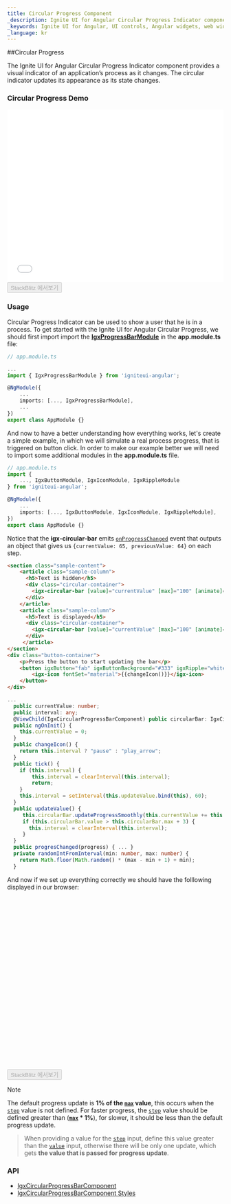```yaml
---
title: Circular Progress Component
_description: Ignite UI for Angular Circular Progress Indicator component allows developers to display progress in a circle with endless customization options.
_keywords: Ignite UI for Angular, UI controls, Angular widgets, web widgets, UI widgets, Angular, Native Angular Components Suite, Native Angular Controls, Native Angular Components Library, Angular Circular Progress components, Angular Circular Progress controls
_language: kr
---
```


##Circular Progress
<p class="highlight">The Ignite UI for Angular Circular Progress Indicator component provides a visual indicator of an application’s process as it changes. The circular indicator updates its appearance as its state changes.<p>
<div class="divider"></div>

### Circular Progress Demo
<div class="sample-container loading" style="height:400px">
    <iframe id="progressbar-sample-iframe" frameborder="0" seamless width="100%" height="100%" src="{environment:demosBaseUrl}/data-display/circular-progressbar" onload="onSampleIframeContentLoaded(this);"></iframe>
</div>
<div>
<button data-localize="stackblitz" disabled class="stackblitz-btn" data-iframe-id="progressbar-sample-iframe" data-demos-base-url="{environment:demosBaseUrl}">StackBlitz 에서보기</button>
</div>
<div class="divider--half"></div>

### Usage
 Circular Progress Indicator can be used to show a user that he is in a process.
To get started with the Ignite UI for Angular Circular Progress,  we should first import import the [**IgxProgressBarModule**]({environment:angularApiUrl}/classes/igxprogressbarmodule.html) in the **app.module.ts** file:
```typescript
// app.module.ts

...
import { IgxProgressBarModule } from 'igniteui-angular';

@NgModule({
    ...
    imports: [..., IgxProgressBarModule],
    ...
})
export class AppModule {}
```
And now to have a better understanding how everything works, let's create a simple example, in which we will simulate a real process progress, that is
triggered on button click. In order to make our example better we will need to import some additional modules in the **app.module.ts** file.

```typescript
// app.module.ts
import {
    ..., IgxButtonModule, IgxIconModule, IgxRippleModule
} from 'igniteui-angular';

@NgModule({
    ...
    imports: [..., IgxButtonModule, IgxIconModule, IgxRippleModule],
})
export class AppModule {}
```
Notice that the **igx-circular-bar** emits [`onProgressChanged`]({environment:angularApiUrl}/classes/igxcircularprogressbarcomponent.html#onprogresschanged) event that outputs an object that gives us `{currentValue: 65, previousValue: 64}` on each step.

```html
<section class="sample-content">
    <article class="sample-column">
      <h5>Text is hidden</h5>
      <div class="circular-container">
        <igx-circular-bar [value]="currentValue" [max]="100" [animate]="true" [textVisibility]="false" (onProgressChanged)="progresChanged($event)"></igx-circular-bar>
      </div>
    </article>
    <article class="sample-column">
      <h5>Text is displayed</h5>
      <div class="circular-container">
        <igx-circular-bar [value]="currentValue" [max]="100" [animate]="true" [textVisibility]="true" (onProgressChanged)="progresChanged($event)"></igx-circular-bar>
      </div>
     </article>
</section>
<div class="button-container">
    <p>Press the button to start updating the bar</p>
    <button igxButton="fab" igxButtonBackground="#333" igxRipple="white" (click)="tick()">
        <igx-icon fontSet="material">{{changeIcon()}}</igx-icon>
    </button>
</div>
```

```typescript
...
  public currentValue: number;
  public interval: any;
  @ViewChild(IgxCircularProgressBarComponent) public circularBar: IgxCircularProgressBarComponent;
  public ngOnInit() {
    this.currentValue = 0;
  }
  public changeIcon() {
    return this.interval ? "pause" : "play_arrow";
  }
  public tick() {
    if (this.interval) {
        this.interval = clearInterval(this.interval);
        return;
    }
    this.interval = setInterval(this.updateValue.bind(this), 60);
  }
  public updateValue() {
     this.circularBar.updateProgressSmoothly(this.currentValue += this.randomIntFromInterval(1, 3), 1);
     if (this.circularBar.value > this.circularBar.max + 3) {
       this.interval = clearInterval(this.interval);
     }
  }
  public progresChanged(progress) { ... }
  private randomIntFromInterval(min: number, max: number) {
    return Math.floor(Math.random() * (max - min + 1) + min);
  }
```

And now if we set up everything correctly we should have the folllowing displayed in our browser:
<div class="sample-container loading" style="height:400px">
    <iframe id="progressbar-sample-iframe" frameborder="0" seamless="" width="100%" height="100%" data-src="{environment:demosBaseUrl}/data-display/circular-progressbar" class="lazyload"></iframe>
</div>
<div>
<button data-localize="stackblitz" disabled class="stackblitz-btn" data-iframe-id="progressbar-sample-iframe" data-demos-base-url="{environment:demosBaseUrl}">StackBlitz 에서보기</button>
</div>
<div class="divider--half"></div>

> [!NOTE]
> The default progress update is **1% of the [`max`]({environment:angularApiUrl}/classes/igxlinearprogressbarcomponent.html#max) value**, this occurs when the [`step`]({environment:angularApiUrl}/classes/igxlinearprogressbarcomponent.html#step) value is not defined. For faster progress, the [`step`]({environment:angularApiUrl}/classes/igxlinearprogressbarcomponent.html#step) value should be defined greater than (**[`max`]({environment:angularApiUrl}/classes/igxlinearprogressbarcomponent.html#max) * 1%**),  for slower, it should be less than the default progress update.

> When providing a value for the [`step`]({environment:angularApiUrl}/classes/igxlinearprogressbarcomponent.html#step) input, define this value greater than the [`value`]({environment:angularApiUrl}/classes/igxlinearprogressbarcomponent.html#value) input, otherwise there will be only one update, which gets **the value that is passed for progress update**.   
<div class="divider--half"></div>

### API
<div class="divider--half"></div>

* [IgxCircularProgressBarComponent]({environment:angularApiUrl}/classes/igxcircularprogressbarcomponent.html)
* [IgxCircularProgressBarComponent Styles]({environment:sassApiUrl}/index.html#function-igx-progress-circular-theme)
